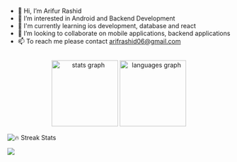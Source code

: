 - 👋 Hi, I’m Arifur Rashid
- 👀 I’m interested in Android and Backend Development
- 🌱 I'm currently learning ios development, database and react
- 💞️ I’m looking to collaborate on mobile applications, backend applications
- 📫 To reach me please contact arifrashid06@gmail.com

<!---
Arifur05/Arifur05 is a ✨ special ✨ repository because its `README.md` (this file) appears on your GitHub profile.
You can click the Preview link to take a look at your changes.
--->
##
<div align="center">
  <img src="https://github-readme-stats.vercel.app/api?username=Arifur05&hide_title=false&hide_rank=false&show_icons=true&include_all_commits=true&count_private=true&disable_animations=false&theme=radical&locale=en&hide_border=false&order=1"height="150" alt="stats graph"  />
  <img src="https://github-readme-stats.vercel.app/api/top-langs?username=Arifur05&locale=en&hide_title=false&layout=compact&card_width=320&langs_count=5&theme=radical&hide_border=false&order=2"height="150" alt="languages graph"  />
</div>


![🔥 Streak Stats](https://github-readme-streak-stats.herokuapp.com/?user=Arifur05&theme=draculaheight="150")

![](https://komarev.com/ghpvc/?username=Arifur05&color=green)
